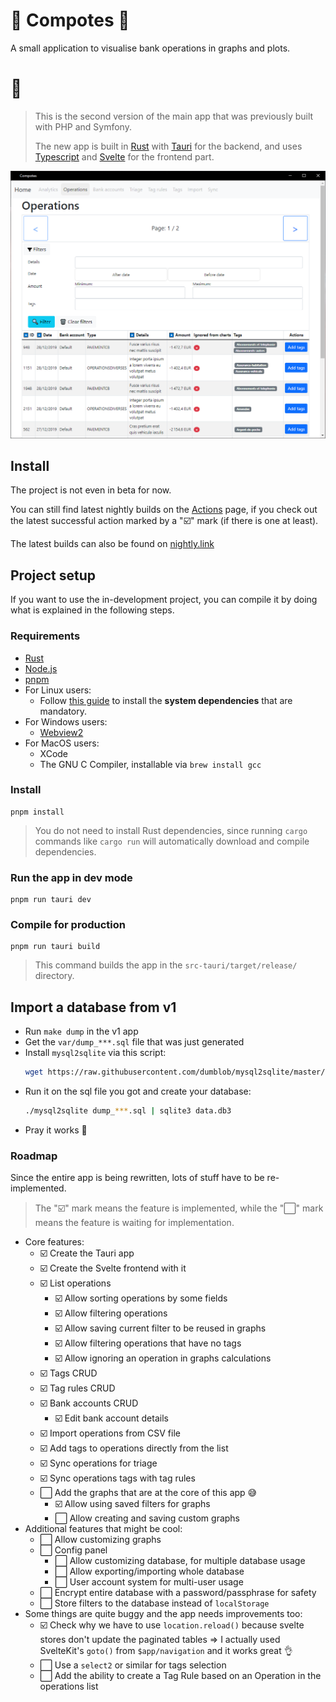 # 🍎 Compotes 🍏

A small application to visualise bank operations in graphs and plots.

# 🧮

> This is the second version of the main app that was previously built with PHP and Symfony.
>
> The new app is built in [Rust](https://www.rust-lang.org/) with [Tauri](https://tauri.studio/) for the backend, and uses [Typescript](https://www.typescriptlang.org/) and [Svelte](https://svelte.dev/) for the frontend part.

![App screenshot](docs/capture1.png)

## Install

The project is not even in beta for now.

You can still find latest nightly builds on the [Actions](https://github.com/Orbitale/Compotes/actions) page, if you check out the latest successful action marked by a "☑️" mark (if there is one at least).

The latest builds can also be found on [nightly.link](https://nightly.link/Orbitale/Compotes/workflows/main.yaml/rewrite)

## Project setup

If you want to use the in-development project, you can compile it by doing what is explained in the following steps.

### Requirements

- [Rust](https://www.rust-lang.org/tools/install)
- [Node.js](https://nodejs.org/en/download/)
- [pnpm](https://pnpm.io/fr/)
- For Linux users:
  - Follow [this guide](https://tauri.studio/docs/getting-started/setting-up-linux#1-system-dependencies) to install the **system dependencies** that are mandatory.
- For Windows users:
  - [Webview2](https://developer.microsoft.com/en-us/microsoft-edge/webview2/#download-section)
- For MacOS users:
  - XCode
  - The GNU C Compiler, installable via `brew install gcc`

### Install

```
pnpm install
```

> You do not need to install Rust dependencies, since running `cargo` commands like `cargo run` will automatically download and compile dependencies.

### Run the app in dev mode

```
pnpm run tauri dev
```

### Compile for production

```
pnpm run tauri build
```

> This command builds the app in the `src-tauri/target/release/` directory.

## Import a database from v1

- Run `make dump` in the v1 app
- Get the `var/dump_***.sql` file that was just generated
- Install `mysql2sqlite` via this script:
  ```bash
  wget https://raw.githubusercontent.com/dumblob/mysql2sqlite/master/mysql2sqlite
  ```
- Run it on the sql file you got and create your database:
  ```bash
  ./mysql2sqlite dump_***.sql | sqlite3 data.db3
  ```
- Pray it works 🙏

### Roadmap

Since the entire app is being rewritten, lots of stuff have to be re-implemented.

> The "☑️" mark means the feature is implemented, while the "⬜️" mark means the feature is waiting for implementation.

- Core features:
  - ☑️ Create the Tauri app
  - ☑️ Create the Svelte frontend with it
  - ☑️ List operations
    - ☑️ Allow sorting operations by some fields
    - ☑️ Allow filtering operations
    - ☑️ Allow saving current filter to be reused in graphs
    - ☑️ Allow filtering operations that have no tags
    - ☑️ Allow ignoring an operation in graphs calculations
  - ☑️ Tags CRUD
  - ☑️ Tag rules CRUD
  - ☑️ Bank accounts CRUD
    - ☑️ Edit bank account details
  - ☑️ Import operations from CSV file
  - ☑️ Add tags to operations directly from the list
  - ☑️ Sync operations for triage
  - ☑️ Sync operations tags with tag rules
  - ⬜️ Add the graphs that are at the core of this app 😅
    - ☑️ Allow using saved filters for graphs
    - ⬜️ Allow creating and saving custom graphs
- Additional features that might be cool:
  - ⬜️ Allow customizing graphs
  - ⬜️ Config panel
    - ⬜️ Allow customizing database, for multiple database usage
    - ⬜️ Allow exporting/importing whole database
    - ⬜️ User account system for multi-user usage
  - ⬜️ Encrypt entire database with a password/passphrase for safety
  - ⬜️ Store filters to the database instead of `localStorage`
- Some things are quite buggy and the app needs improvements too:
  - ☑️ Check why we have to use `location.reload()` because svelte stores don't update the paginated tables => I actually used SvelteKit's `goto()` from `$app/navigation` and it works great 👌
  - ⬜️ Use a `select2` or similar for tags selection
  - ⬜️ Add the ability to create a Tag Rule based on an Operation in the operations list
